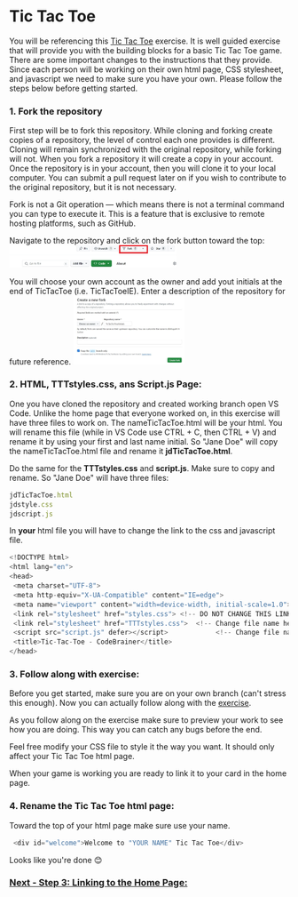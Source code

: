 # Tic Tac Toe
You will be referencing this [Tic Tac Toe](https://www.codebrainer.com/blog/tic-tac-toe-javascript-game) exercise. It is well guided exercise that will provide you with the building blocks for a basic Tic Tac Toe game. There are some important changes to the instructions that they provide. Since each person will be working on their own html page, CSS stylesheet, and javascript we need to make sure you have your own. Please follow the steps below before getting started.    

 
### 1. Fork the repository
First step will be to fork this repository. While cloning and forking create copies of a repository, the level of control each one provides is different. Cloning will remain synchronized with the original repository, while forking will not. When you fork a repository it will create a copy in your account. Once the repository is in your account, then you will clone it to your local computer. You can submit a pull request later on if you wish to contribute to the original repository, but it is not necessary.     

Fork is not a Git operation — which means there is not a terminal command you can type to execute it. This is a feature that is exclusive to remote hosting platforms, such as GitHub.

Navigate to the repository and click on the fork button toward the top: 
<img src="images/Forkbutton.JPG" width="60%" length="60%"> 

You will choose your own account as the owner and add yout initials at the end of TicTacToe (i.e. TicTacToeIE). Enter a description of the repository for future reference. 
<img src="images/CretaAfork.JPG" width="40%" length="40%"> 

### 2. HTML, TTTstyles.css, ans Script.js Page:
One you have cloned the repository and created working branch open VS Code. Unlike the home page that everyone worked on, in this exercise will have three files to work on. The nameTicTacToe.html will be your html. You will rename this file (while in VS Code use CTRL + C, then CTRL + V) and rename it by using your first and last name initial. So "Jane Doe" will copy the nameTicTacToe.html file and rename it **jdTicTacToe.html**. 

Do the same for the **TTTstyles.css** and **script.js**. Make sure to copy and rename. So "Jane Doe" will have three files:

```js
jdTicTacToe.html
jdstyle.css
jdscript.js
```
In **your** html file you will have to change the link to the css and javascript file. 

```js
<!DOCTYPE html>
<html lang="en">
<head>
 <meta charset="UTF-8">
 <meta http-equiv="X-UA-Compatible" content="IE=edge">
 <meta name="viewport" content="width=device-width, initial-scale=1.0">
 <link rel="stylesheet" href="styles.css"> <!-- DO NOT CHANGE THIS LINK -->
 <link rel="stylesheet" href="TTTstyles.css">  <!-- Change file name here to point to your file -->
 <script src="script.js" defer></script>            <!-- Change file name here to point to your file -->
 <title>Tic-Tac-Toe - CodeBrainer</title>
</head>
```
### 3. Follow along with exercise: 
Before you get started, make sure you are on your own branch (can't stress this enough). Now you can actually follow along with the [exercise](https://www.codebrainer.com/blog/tic-tac-toe-javascript-game). 

As you follow along on the exercise make sure to preview your work to see how you are doing. This way you can catch any bugs before the end. 

Feel free modify your CSS file to style it the way you want. It should only affect your Tic Tac Toe html page. 

When your game is working you are ready to link it to your card in the home page.

### 4. Rename the Tic Tac Toe html page:
Toward the top of your html page make sure use your name. 

```js
 <div id="welcome">Welcome to "YOUR NAME" Tic Tac Toe</div> 
```
Looks like you're done 😊

### [Next - Step 3: Linking to the Home Page:](3_LinkToYourCard.md)

